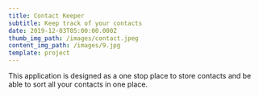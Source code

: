 ```yaml
---
title: Contact Keeper
subtitle: Keep track of your contacts
date: 2019-12-03T05:00:00.000Z
thumb_img_path: /images/contact.jpeg
content_img_path: /images/9.jpg
template: project
---
```

This application is designed as a one stop place to store contacts and be able to sort all your contacts in one place.
